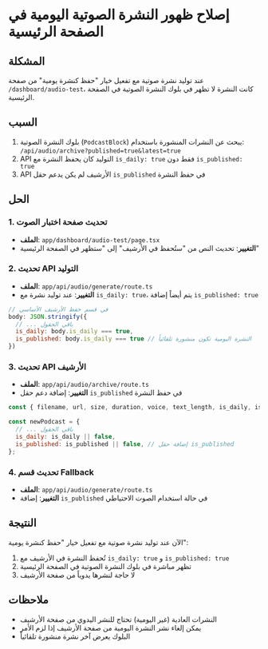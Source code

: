 # إصلاح ظهور النشرة الصوتية اليومية في الصفحة الرئيسية

## المشكلة
عند توليد نشرة صوتية مع تفعيل خيار "حفظ كنشرة يومية" من صفحة `/dashboard/audio-test`، كانت النشرة لا تظهر في بلوك النشرة الصوتية في الصفحة الرئيسية.

## السبب
1. بلوك النشرة الصوتية (`PodcastBlock`) يبحث عن النشرات المنشورة باستخدام: `/api/audio/archive?published=true&latest=true`
2. API التوليد كان يحفظ النشرة مع `is_daily: true` فقط دون `is_published: true`
3. API الأرشيف لم يكن يدعم حقل `is_published` في حفظ النشرة

## الحل

### 1. تحديث صفحة اختبار الصوت
- **الملف**: `app/dashboard/audio-test/page.tsx`
- **التغيير**: تحديث النص من "ستُحفظ في الأرشيف" إلى "ستظهر في الصفحة الرئيسية"

### 2. تحديث API التوليد
- **الملف**: `app/api/audio/generate/route.ts`
- **التغيير**: عند توليد نشرة مع `is_daily: true`، يتم أيضاً إضافة `is_published: true`

```javascript
// في قسم حفظ الأرشيف الأساسي
body: JSON.stringify({
  // ... باقي الحقول
  is_daily: body.is_daily === true,
  is_published: body.is_daily === true // النشرة اليومية تكون منشورة تلقائياً
})
```

### 3. تحديث API الأرشيف
- **الملف**: `app/api/audio/archive/route.ts`
- **التغيير**: إضافة دعم حقل `is_published` في حفظ النشرة

```javascript
const { filename, url, size, duration, voice, text_length, is_daily, is_published } = body;

const newPodcast = {
  // ... باقي الحقول
  is_daily: is_daily || false,
  is_published: is_published || false, // إضافة حقل is_published
};
```

### 4. تحديث قسم Fallback
- **الملف**: `app/api/audio/generate/route.ts`
- **التغيير**: إضافة `is_published` في حالة استخدام الصوت الاحتياطي

## النتيجة
الآن عند توليد نشرة صوتية مع تفعيل خيار "حفظ كنشرة يومية":
1. تُحفظ النشرة في الأرشيف مع `is_daily: true` و `is_published: true`
2. تظهر مباشرة في بلوك النشرة الصوتية في الصفحة الرئيسية
3. لا حاجة لنشرها يدوياً من صفحة الأرشيف

## ملاحظات
- النشرات العادية (غير اليومية) تحتاج للنشر اليدوي من صفحة الأرشيف
- يمكن إلغاء نشر النشرة اليومية من صفحة الأرشيف إذا لزم الأمر
- البلوك يعرض آخر نشرة منشورة تلقائياً 